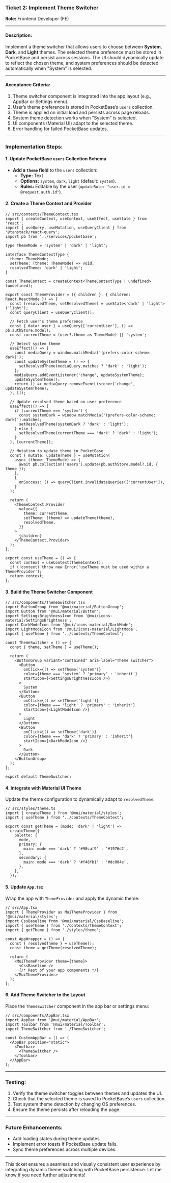 ### **Ticket 2: Implement Theme Switcher**

**Role:** Frontend Developer (FE)

---

#### **Description:**
Implement a theme switcher that allows users to choose between **System**, **Dark**, and **Light** themes. The selected theme preference must be stored in PocketBase and persist across sessions. The UI should dynamically update to reflect the chosen theme, and system preferences should be detected automatically when "System" is selected.

---

#### **Acceptance Criteria:**
1. Theme switcher component is integrated into the app layout (e.g., AppBar or Settings menu).
2. User’s theme preference is stored in PocketBase’s `users` collection.
3. Theme is applied on initial load and persists across page reloads.
4. System theme detection works when "System" is selected.
5. UI components (Material UI) adapt to the selected theme.
6. Error handling for failed PocketBase updates.

---

### **Implementation Steps:**

#### **1. Update PocketBase `users` Collection Schema**
- **Add a `theme` field** to the `users` collection:
  - **Type:** Text
  - **Options:** `system`, `dark`, `light` (default: `system`).
  - **Rules:** Editable by the user (`updateRule: "user.id = @request.auth.id"`).

#### **2. Create a Theme Context and Provider**
```tsx
// src/contexts/ThemeContext.tsx
import { createContext, useContext, useEffect, useState } from 'react';
import { useQuery, useMutation, useQueryClient } from '@tanstack/react-query';
import pb from '../services/pocketbase';

type ThemeMode = 'system' | 'dark' | 'light';

interface ThemeContextType {
  theme: ThemeMode;
  setTheme: (theme: ThemeMode) => void;
  resolvedTheme: 'dark' | 'light';
}

const ThemeContext = createContext<ThemeContextType | undefined>(undefined);

export const ThemeProvider = ({ children }: { children: React.ReactNode }) => {
  const [resolvedTheme, setResolvedTheme] = useState<'dark' | 'light'>('light');
  const queryClient = useQueryClient();

  // Fetch user's theme preference
  const { data: user } = useQuery(['currentUser'], () => pb.authStore.model);
  const currentTheme = (user?.theme as ThemeMode) || 'system';

  // Detect system theme
  useEffect(() => {
    const mediaQuery = window.matchMedia('(prefers-color-scheme: dark)');
    const updateSystemTheme = () => {
      setResolvedTheme(mediaQuery.matches ? 'dark' : 'light');
    };
    mediaQuery.addEventListener('change', updateSystemTheme);
    updateSystemTheme();
    return () => mediaQuery.removeEventListener('change', updateSystemTheme);
  }, []);

  // Update resolved theme based on user preference
  useEffect(() => {
    if (currentTheme === 'system') {
      const systemDark = window.matchMedia('(prefers-color-scheme: dark)').matches;
      setResolvedTheme(systemDark ? 'dark' : 'light');
    } else {
      setResolvedTheme(currentTheme === 'dark' ? 'dark' : 'light');
    }
  }, [currentTheme]);

  // Mutation to update theme in PocketBase
  const { mutate: updateTheme } = useMutation(
    async (theme: ThemeMode) => {
      await pb.collection('users').update(pb.authStore.model?.id, { theme });
    },
    {
      onSuccess: () => queryClient.invalidateQueries(['currentUser']),
    }
  );

  return (
    <ThemeContext.Provider
      value={{
        theme: currentTheme,
        setTheme: (theme) => updateTheme(theme),
        resolvedTheme,
      }}
    >
      {children}
    </ThemeContext.Provider>
  );
};

export const useTheme = () => {
  const context = useContext(ThemeContext);
  if (!context) throw new Error('useTheme must be used within a ThemeProvider');
  return context;
};
```

#### **3. Build the Theme Switcher Component**
```tsx
// src/components/ThemeSwitcher.tsx
import ButtonGroup from '@mui/material/ButtonGroup';
import Button from '@mui/material/Button';
import SettingsBrightnessIcon from '@mui/icons-material/SettingsBrightness';
import DarkModeIcon from '@mui/icons-material/DarkMode';
import LightModeIcon from '@mui/icons-material/LightMode';
import { useTheme } from '../contexts/ThemeContext';

const ThemeSwitcher = () => {
  const { theme, setTheme } = useTheme();

  return (
    <ButtonGroup variant="contained" aria-label="Theme switcher">
      <Button
        onClick={() => setTheme('system')}
        color={theme === 'system' ? 'primary' : 'inherit'}
        startIcon={<SettingsBrightnessIcon />}
      >
        System
      </Button>
      <Button
        onClick={() => setTheme('light')}
        color={theme === 'light' ? 'primary' : 'inherit'}
        startIcon={<LightModeIcon />}
      >
        Light
      </Button>
      <Button
        onClick={() => setTheme('dark')}
        color={theme === 'dark' ? 'primary' : 'inherit'}
        startIcon={<DarkModeIcon />}
      >
        Dark
      </Button>
    </ButtonGroup>
  );
};

export default ThemeSwitcher;
```

#### **4. Integrate with Material UI Theme**
Update the theme configuration to dynamically adapt to `resolvedTheme`:
```tsx
// src/styles/theme.ts
import { createTheme } from '@mui/material/styles';
import { useTheme } from '../contexts/ThemeContext';

export const getTheme = (mode: 'dark' | 'light') =>
  createTheme({
    palette: {
      mode,
      primary: {
        main: mode === 'dark' ? '#90caf9' : '#1976d2',
      },
      secondary: {
        main: mode === 'dark' ? '#f48fb1' : '#dc004e',
      },
    },
  });
```

#### **5. Update `App.tsx`**
Wrap the app with `ThemeProvider` and apply the dynamic theme:
```tsx
// src/App.tsx
import { ThemeProvider as MuiThemeProvider } from '@mui/material/styles';
import CssBaseline from '@mui/material/CssBaseline';
import { useTheme } from './contexts/ThemeContext';
import { getTheme } from './styles/theme';

const AppWrapper = () => {
  const { resolvedTheme } = useTheme();
  const theme = getTheme(resolvedTheme);

  return (
    <MuiThemeProvider theme={theme}>
      <CssBaseline />
      {/* Rest of your app components */}
    </MuiThemeProvider>
  );
};
```

#### **6. Add Theme Switcher to the Layout**
Place the `ThemeSwitcher` component in the app bar or settings menu:
```tsx
// src/components/AppBar.tsx
import AppBar from '@mui/material/AppBar';
import Toolbar from '@mui/material/Toolbar';
import ThemeSwitcher from './ThemeSwitcher';

const CustomAppBar = () => (
  <AppBar position="static">
    <Toolbar>
      <ThemeSwitcher />
    </Toolbar>
  </AppBar>
);
```

---

### **Testing:**
1. Verify the theme switcher toggles between themes and updates the UI.
2. Check that the selected theme is saved to PocketBase’s `users` collection.
3. Test system theme detection by changing OS preferences.
4. Ensure the theme persists after reloading the page.

---

### **Future Enhancements:**
- Add loading states during theme updates.
- Implement error toasts if PocketBase update fails.
- Sync theme preferences across multiple devices.

---

This ticket ensures a seamless and visually consistent user experience by integrating dynamic theme switching with PocketBase persistence. Let me know if you need further adjustments!
